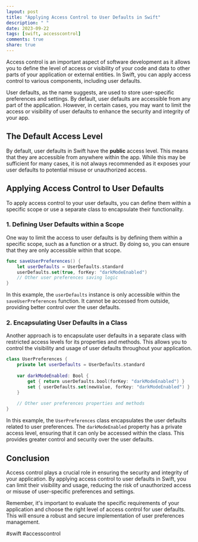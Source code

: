 ```yaml
---
layout: post
title: "Applying Access Control to User Defaults in Swift"
description: " "
date: 2023-09-22
tags: [swift, accesscontrol]
comments: true
share: true
---
```


Access control is an important aspect of software development as it allows you to define the level of access or visibility of your code and data to other parts of your application or external entities. In Swift, you can apply access control to various components, including user defaults.

User defaults, as the name suggests, are used to store user-specific preferences and settings. By default, user defaults are accessible from any part of the application. However, in certain cases, you may want to limit the access or visibility of user defaults to enhance the security and integrity of your app.

## The Default Access Level

By default, user defaults in Swift have the **public** access level. This means that they are accessible from anywhere within the app. While this may be sufficient for many cases, it is not always recommended as it exposes your user defaults to potential misuse or unauthorized access.

## Applying Access Control to User Defaults

To apply access control to your user defaults, you can define them within a specific scope or use a separate class to encapsulate their functionality.

### 1. Defining User Defaults within a Scope

One way to limit the access to user defaults is by defining them within a specific scope, such as a function or a struct. By doing so, you can ensure that they are only accessible within that scope.

```swift
func saveUserPreferences() {
    let userDefaults = UserDefaults.standard
    userDefaults.set(true, forKey: "darkModeEnabled")
    // Other user preferences saving logic
}
```

In this example, the `userDefaults` instance is only accessible within the `saveUserPreferences` function. It cannot be accessed from outside, providing better control over the user defaults.

### 2. Encapsulating User Defaults in a Class

Another approach is to encapsulate user defaults in a separate class with restricted access levels for its properties and methods. This allows you to control the visibility and usage of user defaults throughout your application.

```swift
class UserPreferences {
    private let userDefaults = UserDefaults.standard
    
    var darkModeEnabled: Bool {
        get { return userDefaults.bool(forKey: "darkModeEnabled") }
        set { userDefaults.set(newValue, forKey: "darkModeEnabled") }
    }
    
    // Other user preferences properties and methods
}
```

In this example, the `UserPreferences` class encapsulates the user defaults related to user preferences. The `darkModeEnabled` property has a private access level, ensuring that it can only be accessed within the class. This provides greater control and security over the user defaults.

## Conclusion

Access control plays a crucial role in ensuring the security and integrity of your application. By applying access control to user defaults in Swift, you can limit their visibility and usage, reducing the risk of unauthorized access or misuse of user-specific preferences and settings.

Remember, it's important to evaluate the specific requirements of your application and choose the right level of access control for user defaults. This will ensure a robust and secure implementation of user preferences management.

#swift #accesscontrol